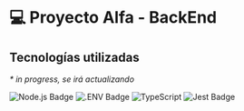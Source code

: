 # 💻 Proyecto Alfa - BackEnd

## Tecnologías utilizadas

_\* in progress, se irá actualizando_

![Node.js Badge](https://img.shields.io/badge/Node.js-5FA04E?logo=nodedotjs&logoColor=fff&style=for-the-badge) ![.ENV Badge](https://img.shields.io/badge/.ENV-ECD53F?logo=dotenv&logoColor=000&style=for-the-badge) ![TypeScript](https://img.shields.io/badge/typescript-%23007ACC.svg?style=for-the-badge&logo=typescript&logoColor=white) ![Jest Badge](https://img.shields.io/badge/Jest-C21325?logo=jest&logoColor=fff&style=for-the-badge)
